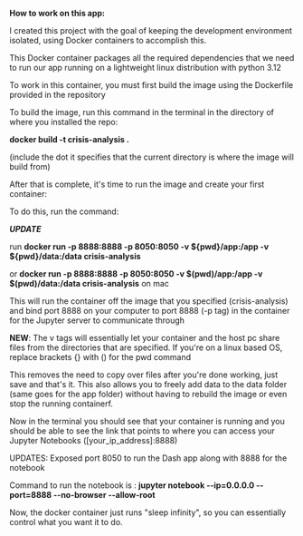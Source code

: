 **How to work on this app:**

I created this project with the goal of keeping the development environment isolated, using Docker containers to accomplish this.

This Docker container packages all the required dependencies that we need to run our app running on a lightweight linux distribution with python 3.12

To work in this container, you must first build the image using the Dockerfile provided in the repository

To build the image, run this command in the terminal in the directory of where you installed the repo:

**docker build -t crisis-analysis .**

(include the dot it specifies that the current directory is where the image will build from)

After that is complete, it's time to run the image and create your first container:

To do this, run the command:

_**UPDATE**_

run **docker run -p 8888:8888 -p 8050:8050 -v ${pwd}/app:/app -v ${pwd}/data:/data crisis-analysis**

or **docker run -p 8888:8888 -p 8050:8050 -v $(pwd)/app:/app -v $(pwd)/data:/data crisis-analysis** on mac

This will run the container off the image that you specified (crisis-analysis) and bind port 8888 on your computer to port 8888 (-p tag) in the container for the Jupyter server to communicate through

**NEW**: The v tags will essentially let your container and the host pc share files from the directories that are specified. If you're on a linux based OS, replace brackets {} with () for the pwd command

This removes the need to copy over files after you're done working, just save and that's it. This also allows you to freely add data to the data folder (same goes for the app folder) without having to rebuild the image or even stop the running containerf.

Now in the terminal you should see that your container is running and you should be able to see the link that points to where you can access your Jupyter Notebooks ([your_ip_address]:8888)

UPDATES:
Exposed port 8050 to run the Dash app along with 8888 for the notebook

Command to run the notebook is :
**jupyter notebook --ip=0.0.0.0 --port=8888 --no-browser --allow-root**

Now, the docker container just runs "sleep infinity", so you can essentially control what you want it to do.
